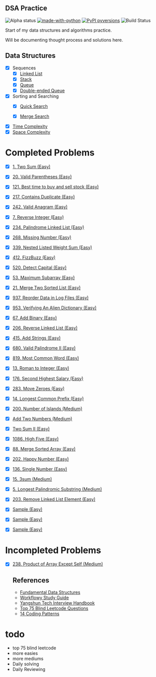 ## DSA Practice
![Alpha status](https://img.shields.io/badge/Project%20status-Alpha-red.svg)
[![made-with-python](https://img.shields.io/badge/Made%20with-Python-1f425f.svg)](https://www.python.org/)
[![PyPI pyversions](https://camo.githubusercontent.com/fd8c489427511a31795637b3168c0d06532f4483/68747470733a2f2f696d672e736869656c64732e696f2f707970692f707976657273696f6e732f77696b6970656469612d6170692e7376673f7374796c653d666c6174)](https://pypi.python.org/pypi/ansicolortags/)
![Build Status](https://travis-ci.org/dwyl/esta.svg?branch=master)


Start of my data structures and algorithms practice.

Will be documenting thought process and solutions here.

## Data Structures

- [x] Sequences
  - [x] [Linked List](https://workflowy.com/s/study-guide/RD5kZ682pWX5oxiE#/76c525556933)
  - [x] [Stack](https://workflowy.com/s/study-guide/RD5kZ682pWX5oxiE#/1a23e1b99aae)
  - [x] [Queue](https://workflowy.com/s/study-guide/RD5kZ682pWX5oxiE#/1a23e1b99aae)
  - [x] [Double-ended Queue]()

- [x] Sorting and Searching
  - [x] [Quick Search](https://workflowy.com/s/study-guide/RD5kZ682pWX5oxiE#/0829f29228fa)
  - [x] [Merge Search](https://workflowy.com/s/study-guide/RD5kZ682pWX5oxiE#/6054789c9588)
  
  

- [x] [Time Complexity](https://workflowy.com/s/study-guide/RD5kZ682pWX5oxiE#/ad9d52d37351)
- [x] [Space Complexity](https://workflowy.com/s/study-guide/RD5kZ682pWX5oxiE#/ad9d52d37351)

# Completed Problems
- [x] [1. Two Sum (Easy)]()
- [x] [20. Valid Parentheses (Easy)]()
- [x] [121. Best time to buy and sell stock (Easy)]()
- [x] [217. Contains Duplicate (Easy)]()
- [x] [242. Valid Anagram (Easy)]()


- [x] [7. Reverse Integer (Easy)]()
- [x] [234. Palindrome Linked List (Easy)]()
- [x] [268. Missing Number (Easy)]()
- [x] [339. Nested Listed Weight Sum (Easy)]()
- [x] [412. FizzBuzz (Easy)]()
- [x] [520. Detect Capital (Easy)]()
- [x] [53. Maximum Subarray (Easy)]()


- [x] [21. Merge Two Sorted List (Easy)]()
- [x] [937. Reorder Data in Log Files (Easy)]()
- [x] [953. Verifying An Alien Dictionary (Easy)]()
- [x] [67. Add Binary (Easy)]()
- [x] [206. Reverse Linked List (Easy)]()
- [x] [415. Add Strings (Easy)]()
- [x] [680. Valid Palindrome II (Easy)]()
- [x] [819. Most Common Word (Easy)]()


- [x] [13. Roman to Integer (Easy)]()
- [x] [176. Second Highest Salary (Easy)]()
- [x] [283. Move Zeroes (Easy)]()


- [x] [14. Longest Common Prefix (Easy)]()
- [x] [200. Number of Islands (Medium)]()


- [x] [Add Two Numbers (Medium)]()
- [x] [Two Sum II (Easy)]()


- [x] [1086. High Five (Easy)]()
- [x] [88. Merge Sorted Array (Easy)]()
- [x] [202. Happy Number (Easy)]()
- [x] [136. Single Number (Easy)]()


- [x] [15. 3sum (Medium)]()
- [x] [5. Longest Palindromic Substring (Medium)]()
- [x] [203. Remove Linked List Element (Easy)]()


- [x] [Sample (Easy)]()
- [x] [Sample (Easy)]()
- [x] [Sample (Easy)]()


# Incompleted Problems

- [x] [238. Product of Array Except Self (Medium)]()




  ## References
  
  - [Fundamental Data Structures](https://en.wikipedia.org/wiki/Book:Fundamental_Data_Structures)
  - [Workflowy Study Guide](https://workflowy.com/s/study-guide/RD5kZ682pWX5oxiE)
  - [Yangshun Tech Interview Handbook](https://yangshun.github.io/tech-interview-handbook/introduction)
  - [Top 75 Blind Leetcode Questions](https://www.teamblind.com/post/New-Year-Gift---Curated-List-of-Top-75-LeetCode-Questions-to-Save-Your-Time-OaM1orEU)
  - [14 Coding Patterns](https://hackernoon.com/14-patterns-to-ace-any-coding-interview-question-c5bb3357f6ed)
 
 # todo
 
 - top 75 blind leetcode
 - more easies
 - more mediums
 - Daily solving
 - Daily Reviewing